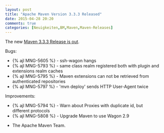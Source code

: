 ```yaml
---
layout: post
title: "Apache Maven Version 3.3.3 Released"
date: 2015-04-28 20:20
comments: true
categories: [Neuigkeiten,BM,Maven,Maven-Releases]
---
```

The new [Maven 3.3.3 Release is out](https://issues.apache.org/jira/secure/ReleaseNote.jspa?projectId=12316922&version=12332054).

Bugs:

 * {% ajl MNG-5605 %} - ssh-wagon hangs
 * {% ajl MNG-5793 %} - same class realm registered both with plugin and extensions realm caches
 * {% ajl MNG-5795 %} - Maven extensions can not be retrieved from authenticated repositories
 * {% ajl MNG-5797 %} - 'mvn deploy' sends HTTP User-Agent twice

Improvements:

 * {% ajl MNG-5794 %} - Warn about Proxies with duplicate id, but different protocols
 * {% ajl MNG-5808 %} - Upgrade Maven to use Wagon 2.9

- The Apache Maven Team.
